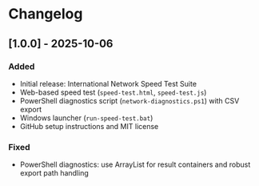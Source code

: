 # Changelog

## [1.0.0] - 2025-10-06
### Added
- Initial release: International Network Speed Test Suite
- Web-based speed test (`speed-test.html`, `speed-test.js`)
- PowerShell diagnostics script (`network-diagnostics.ps1`) with CSV export
- Windows launcher (`run-speed-test.bat`)
- GitHub setup instructions and MIT license

### Fixed
- PowerShell diagnostics: use ArrayList for result containers and robust export path handling

